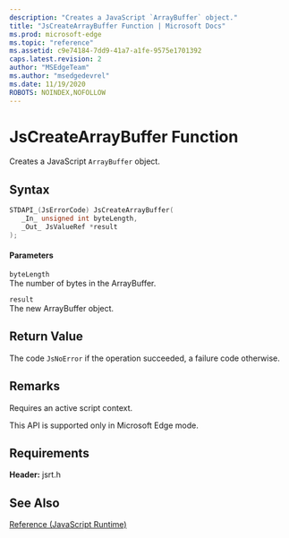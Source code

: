 ```yaml
---
description: "Creates a JavaScript `ArrayBuffer` object."
title: "JsCreateArrayBuffer Function | Microsoft Docs"
ms.prod: microsoft-edge
ms.topic: "reference"
ms.assetid: c9e74184-7dd9-41a7-a1fe-9575e1701392
caps.latest.revision: 2
author: "MSEdgeTeam"
ms.author: "msedgedevrel"
ms.date: 11/19/2020
ROBOTS: NOINDEX,NOFOLLOW
---
```

# JsCreateArrayBuffer Function

Creates a JavaScript `ArrayBuffer` object.  
  
## Syntax  
  
```cpp  
STDAPI_(JsErrorCode) JsCreateArrayBuffer(  
   _In_ unsigned int byteLength,  
   _Out_ JsValueRef *result  
);  
```  
  
#### Parameters  
 `byteLength`  
 The number of bytes in the ArrayBuffer.  
  
 `result`  
 The new ArrayBuffer object.  
  
## Return Value  
 The code `JsNoError` if the operation succeeded, a failure code otherwise.  
  
## Remarks  
 Requires an active script context.  
  
 This API is supported only in Microsoft Edge mode.  
  
## Requirements  
 **Header:** jsrt.h  
  
## See Also  
 [Reference (JavaScript Runtime)](../chakra-hosting/reference-javascript-runtime.md)
